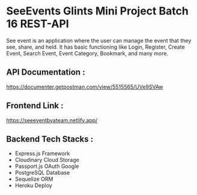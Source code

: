 # SeeEvents Glints Mini Project Batch 16 REST-API
See event  is an application  where the user can manage the event that they see, share, and held. It has basic functioning like Login, Register, Create Event, Search Event, Event Category, Bookmark, and many more.

## API Documentation :
https://documenter.getpostman.com/view/5515565/UVe9SVAw

## Frontend Link :
https://seeeventbyateam.netlify.app/

## Backend Tech Stacks :
- Express.js Framework
- Cloudinary Cloud Storage
- Passport.js OAuth Google
- PostgreSQL Database
- Sequelize ORM
- Heroku Deploy
